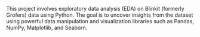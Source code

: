 This project involves exploratory data analysis (EDA) on Blinkit (formerly Grofers) data using Python. The goal is to uncover insights from the dataset using powerful data manipulation and visualization libraries such as Pandas, NumPy, Matplotlib, and Seaborn.
